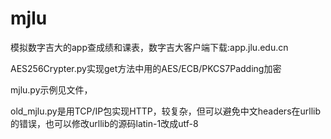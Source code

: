 # mjlu

模拟数字吉大的app查成绩和课表，数字吉大客户端下载:app.jlu.edu.cn

AES256Crypter.py实现get方法中用的AES/ECB/PKCS7Padding加密

mjlu.py示例见文件，

old_mjlu.py是用TCP/IP包实现HTTP，较复杂，但可以避免中文headers在urllib的错误，也可以修改urllib的源码latin-1改成utf-8